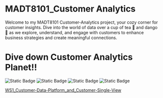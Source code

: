 # MADT8101_Customer Analytics
Welcome to my MADT8101 Customer-Analytics project, your cozy corner for customer insights. Dive into the world of data over a cup of tea 🍵 and dango 🍡 as we explore, understand, and engage with customers to enhance business strategies and create meaningful connections.
# Dive down Customer Analytics Planet!!
![Static Badge](https://img.shields.io/badge/Concept-33D4FF) ![Static Badge](https://img.shields.io/badge/Presentation-F28800) ![Static Badge](https://img.shields.io/badge/Novice-B60BB8) ![Static Badge](https://img.shields.io/badge/Canva-%2300C4CC.svg?&style=for-the-badge&logo=Canva&logoColor=white)

[WS1_Customer-Data-Platform_and_Customer-Single-View](https://github.com/ginga924/MADT8101_Customer-Analytics999/blob/9d80b6a370ef70bbf36a0625abf7996a4fa12913/WS1_Customer-Data-Platform_and_Customer-Single-View)
